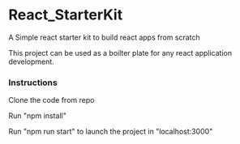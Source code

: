 # React_StarterKit
A Simple react starter kit to build react apps from scratch

This project can be used as a boilter plate for any react application development.

### Instructions

Clone the code from repo

Run "npm install"

Run "npm run start" to launch the project in "localhost:3000"

